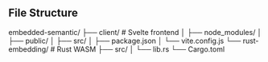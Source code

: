 
## File Structure

embedded-semantic/
├── client/              # Svelte frontend
│   ├── node_modules/
│   ├── public/
│   ├── src/
│   ├── package.json
│   └── vite.config.js
└── rust-embedding/      # Rust WASM
    ├── src/
    │   └── lib.rs
    └── Cargo.toml